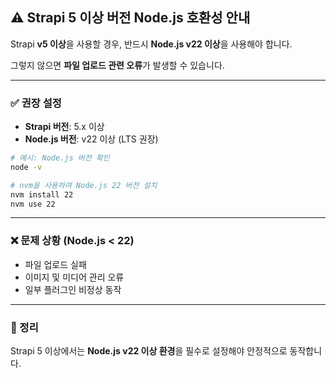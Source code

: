 ## ⚠️ Strapi 5 이상 버전 Node.js 호환성 안내

Strapi **v5 이상**을 사용할 경우, 반드시 **Node.js v22 이상**을 사용해야 합니다.

그렇지 않으면 **파일 업로드 관련 오류**가 발생할 수 있습니다.

---

### ✅ 권장 설정

* **Strapi 버전**: 5.x 이상
* **Node.js 버전**: v22 이상 (LTS 권장)

```bash
# 예시: Node.js 버전 확인
node -v

# nvm을 사용하여 Node.js 22 버전 설치
nvm install 22
nvm use 22
```

---

### ❌ 문제 상황 (Node.js < 22)

* 파일 업로드 실패
* 이미지 및 미디어 관리 오류
* 일부 플러그인 비정상 동작

---

### 📌 정리

Strapi 5 이상에서는 **Node.js v22 이상 환경**을 필수로 설정해야 안정적으로 동작합니다.
